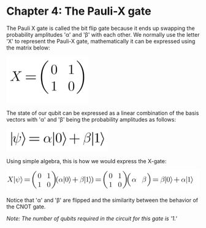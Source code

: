 # Chapter 4: The Pauli-X gate 

The Pauli X gate is called the bit flip gate because it ends up swapping the probability amplitudes 'α' and  'β' with each other. We normally use the letter 'X' to represent the Pauli-X gate, mathematically it can be expressed using the matrix below:

![Matrix](../demos/fig/Paulix-X.png)

The state of our qubit can be expressed as a linear combination of the basis vectors with 'α' and 'β' being the probability amplitudes as follows:

![Linear Algebra](../demos/fig/Paulix-X2.png)

Using simple algebra, this is how we would express the X-gate:

![Linear Algebra](../demos/fig/Paulix-X3.png)

Notice that 'α' and 'β' are flipped and the similarity between the behavior of the CNOT gate.  

*Note: The number of qubits required in the circuit for this gate is '1.'*
